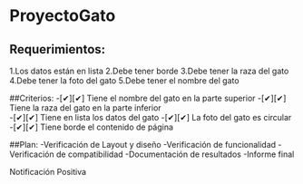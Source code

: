 # ProyectoGato
## Requerimientos:
1.Los datos están en lista
2.Debe tener borde
3.Debe tener la raza del gato
4.Debe tener la foto del gato
5.Debe tener el nombre del gato

##Criterios:
-[✔][✔] Tiene el nombre del gato en la parte superior 
-[✔][✔] Tiene la raza del gato en la parte inferior  
-[✔][✔] Tiene en lista los datos del gato 
-[✔][✔] La foto del gato es circular
-[✔][✔] Tiene borde el contenido de página 

##Plan: 
-Verificación de Layout y diseño 
-Verificación de funcionalidad 
-Verificación de compatibilidad 
-Documentación de resultados 
-Informe final 

Notificación Positiva 

